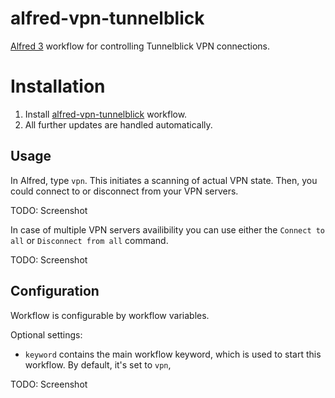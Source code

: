 # alfred-vpn-tunnelblick
[Alfred 3][1] workflow for controlling Tunnelblick VPN connections.


# Installation
1) Install [alfred-vpn-tunnelblick][2] workflow.
2) All further updates are handled automatically.

## Usage
In Alfred, type `vpn`. This initiates a scanning of actual VPN state.
Then, you could connect to or disconnect from your VPN servers.

TODO: Screenshot

In case of multiple VPN servers availibility you can use either the `Connect to all` or `Disconnect from all` command. 

TODO: Screenshot

## Configuration
Workflow is configurable by workflow variables.

Optional settings:
- `keyword` contains the main workflow keyword, which is used to start this workflow. By default, it's set to `vpn`,

TODO: Screenshot

[1]: https://www.alfredapp.com/
[2]: https://github.com/vookimedlo/alfred-vpn-tunnelblick/releases/latest
